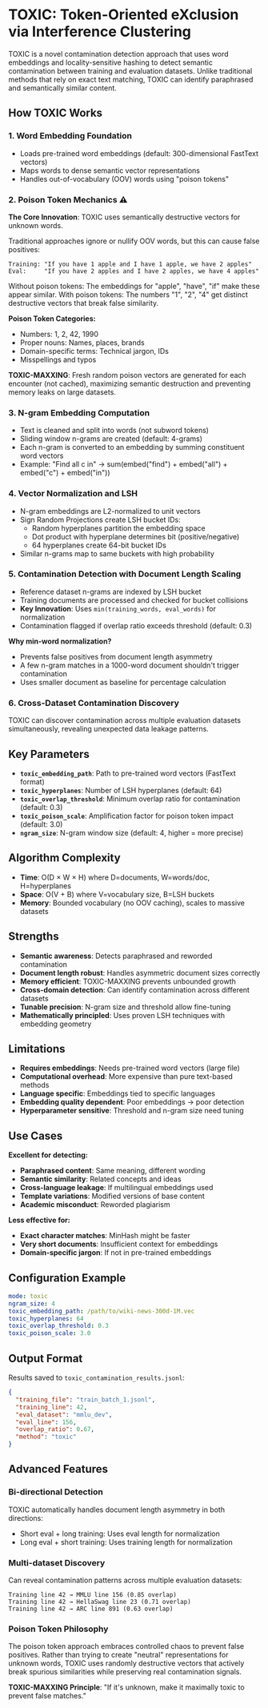 # TOXIC: Token-Oriented eXclusion via Interference Clustering

TOXIC is a novel contamination detection approach that uses word embeddings and locality-sensitive hashing to detect semantic contamination between training and evaluation datasets. Unlike traditional methods that rely on exact text matching, TOXIC can identify paraphrased and semantically similar content.

## How TOXIC Works

### 1. Word Embedding Foundation
- Loads pre-trained word embeddings (default: 300-dimensional FastText vectors)
- Maps words to dense semantic vector representations
- Handles out-of-vocabulary (OOV) words using "poison tokens"

### 2. Poison Token Mechanics ⚠️

**The Core Innovation**: TOXIC uses semantically destructive vectors for unknown words.

Traditional approaches ignore or nullify OOV words, but this can cause false positives:
```
Training: "If you have 1 apple and I have 1 apple, we have 2 apples"
Eval:     "If you have 2 apples and I have 2 apples, we have 4 apples"
```

Without poison tokens: The embeddings for "apple", "have", "if" make these appear similar.
With poison tokens: The numbers "1", "2", "4" get distinct destructive vectors that break false similarity.

**Poison Token Categories:**
- Numbers: 1, 2, 42, 1990
- Proper nouns: Names, places, brands  
- Domain-specific terms: Technical jargon, IDs
- Misspellings and typos

**TOXIC-MAXXING**: Fresh random poison vectors are generated for each encounter (not cached), maximizing semantic destruction and preventing memory leaks on large datasets.

### 3. N-gram Embedding Computation
- Text is cleaned and split into words (not subword tokens)
- Sliding window n-grams are created (default: 4-grams)
- Each n-gram is converted to an embedding by summing constituent word vectors
- Example: "Find all c in" → sum(embed("find") + embed("all") + embed("c") + embed("in"))

### 4. Vector Normalization and LSH
- N-gram embeddings are L2-normalized to unit vectors
- Sign Random Projections create LSH bucket IDs:
  - Random hyperplanes partition the embedding space
  - Dot product with hyperplane determines bit (positive/negative)
  - 64 hyperplanes create 64-bit bucket IDs
- Similar n-grams map to same buckets with high probability

### 5. Contamination Detection with Document Length Scaling
- Reference dataset n-grams are indexed by LSH bucket
- Training documents are processed and checked for bucket collisions
- **Key Innovation**: Uses `min(training_words, eval_words)` for normalization
- Contamination flagged if overlap ratio exceeds threshold (default: 0.3)

**Why min-word normalization?**
- Prevents false positives from document length asymmetry
- A few n-gram matches in a 1000-word document shouldn't trigger contamination
- Uses smaller document as baseline for percentage calculation

### 6. Cross-Dataset Contamination Discovery
TOXIC can discover contamination across multiple evaluation datasets simultaneously, revealing unexpected data leakage patterns.

## Key Parameters

- **`toxic_embedding_path`**: Path to pre-trained word vectors (FastText format)
- **`toxic_hyperplanes`**: Number of LSH hyperplanes (default: 64)
- **`toxic_overlap_threshold`**: Minimum overlap ratio for contamination (default: 0.3)
- **`toxic_poison_scale`**: Amplification factor for poison token impact (default: 3.0)
- **`ngram_size`**: N-gram window size (default: 4, higher = more precise)

## Algorithm Complexity

- **Time**: O(D × W × H) where D=documents, W=words/doc, H=hyperplanes
- **Space**: O(V + B) where V=vocabulary size, B=LSH buckets
- **Memory**: Bounded vocabulary (no OOV caching), scales to massive datasets

## Strengths

- **Semantic awareness**: Detects paraphrased and reworded contamination
- **Document length robust**: Handles asymmetric document sizes correctly
- **Memory efficient**: TOXIC-MAXXING prevents unbounded growth
- **Cross-domain detection**: Can identify contamination across different datasets
- **Tunable precision**: N-gram size and threshold allow fine-tuning
- **Mathematically principled**: Uses proven LSH techniques with embedding geometry

## Limitations

- **Requires embeddings**: Needs pre-trained word vectors (large file)
- **Computational overhead**: More expensive than pure text-based methods
- **Language specific**: Embeddings tied to specific languages
- **Embedding quality dependent**: Poor embeddings → poor detection
- **Hyperparameter sensitive**: Threshold and n-gram size need tuning

## Use Cases

**Excellent for detecting:**
- **Paraphrased content**: Same meaning, different wording
- **Semantic similarity**: Related concepts and ideas
- **Cross-language leakage**: If multilingual embeddings used
- **Template variations**: Modified versions of base content
- **Academic misconduct**: Reworded plagiarism

**Less effective for:**
- **Exact character matches**: MinHash might be faster
- **Very short documents**: Insufficient context for embeddings
- **Domain-specific jargon**: If not in pre-trained embeddings

## Configuration Example

```yaml
mode: toxic
ngram_size: 4
toxic_embedding_path: /path/to/wiki-news-300d-1M.vec
toxic_hyperplanes: 64
toxic_overlap_threshold: 0.3
toxic_poison_scale: 3.0
```

## Output Format

Results saved to `toxic_contamination_results.jsonl`:
```json
{
  "training_file": "train_batch_1.jsonl",
  "training_line": 42, 
  "eval_dataset": "mmlu_dev",
  "eval_line": 156,
  "overlap_ratio": 0.67,
  "method": "toxic"
}
```

## Advanced Features

### Bi-directional Detection
TOXIC automatically handles document length asymmetry in both directions:
- Short eval + long training: Uses eval length for normalization
- Long eval + short training: Uses training length for normalization

### Multi-dataset Discovery
Can reveal contamination patterns across multiple evaluation datasets:
```
Training line 42 → MMLU line 156 (0.85 overlap)
Training line 42 → HellaSwag line 23 (0.71 overlap)  
Training line 42 → ARC line 891 (0.63 overlap)
```

### Poison Token Philosophy
The poison token approach embraces controlled chaos to prevent false positives. Rather than trying to create "neutral" representations for unknown words, TOXIC uses randomly destructive vectors that actively break spurious similarities while preserving real contamination signals.

**TOXIC-MAXXING Principle**: "If it's unknown, make it maximally toxic to prevent false matches."